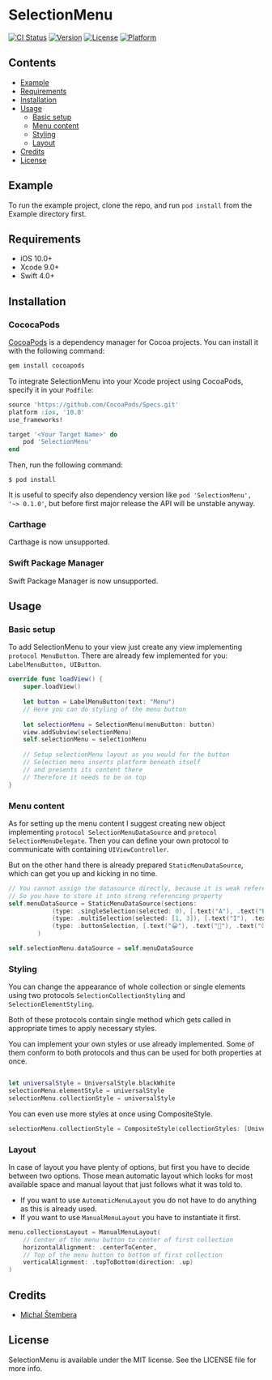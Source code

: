 # SelectionMenu

[![CI Status](https://img.shields.io/travis/stemberamichal/SelectionMenu.svg?style=flat)](https://travis-ci.org/stemberamichal/SelectionMenu)
[![Version](https://img.shields.io/cocoapods/v/SelectionMenu.svg?style=flat)](https://cocoapods.org/pods/SelectionMenu)
[![License](https://img.shields.io/cocoapods/l/SelectionMenu.svg?style=flat)](https://cocoapods.org/pods/SelectionMenu)
[![Platform](https://img.shields.io/cocoapods/p/SelectionMenu.svg?style=flat)](https://cocoapods.org/pods/SelectionMenu)

## Contents
- [Example](#example)
- [Requirements](#requirements)
- [Installation](#installation)
- [Usage](#usage)
	- [Basic setup](#basicsetup)
	- [Menu content](#menucontent)
	- [Styling](#styling)
	- [Layout](#layout)
- [Credits](#credits)
- [License](#license)

## Example

To run the example project, clone the repo, and run `pod install` from the Example directory first.

## Requirements
- iOS 10.0+
- Xcode 9.0+
- Swift 4.0+

## Installation

### CococaPods
[CocoaPods](http://cocoapods.org/) is a dependency manager for Cocoa projects. You can install it with the following command:

```bash
gem install cocoapods
```
To integrate SelectionMenu into your Xcode project using CocoaPods, specify it in your `Podfile`:

```ruby
source 'https://github.com/CocoaPods/Specs.git'
platform :ios, '10.0'
use_frameworks!

target '<Your Target Name>' do
    pod 'SelectionMenu'
end
```

Then, run the following command:

```shell
$ pod install
```

It is useful to specify also dependency version like `pod 'SelectionMenu', '~> 0.1.0'`, but before first major release the API will be unstable anyway.

### Carthage
Carthage is now unsupported.

### Swift Package Manager
Swift Package Manager is now unsupported.

## Usage

### Basic setup
To add SelectionMenu to your view just create any view implementing `protocol MenuButton`. There are already few implemented for you: `LabelMenuButton, UIButton`.

```swift
override func loadView() {
	super.loadView()
	
	let button = LabelMenuButton(text: "Menu")
	// Here you can do styling of the menu button
	
	let selectionMenu = SelectionMenu(menuButton: button)
	view.addSubview(selectionMenu)
	self.selectionMenu = selectionMenu
	
	// Setup selectionMenu layout as you would for the button
	// Selection menu inserts platform beneath itself 
	// and presents its content there
	// Therefore it needs to be on top
}
```

### Menu content
As for setting up the menu content I suggest creating new object implementing `protocol SelectionMenuDataSource` and `protocol SelectionMenuDelegate`. Then you can define your own protocol to communicate with containing `UIViewController`.

But on the other hand there is already prepared `StaticMenuDataSource`, which can get you up and kicking in no time. 

```swift
// You cannot assign the datasource directly, because it is weak reference and data source would get released immidietaly
// So you have to store it into strong referencing property
self.menuDataSource = StaticMenuDataSource(sections:
            (type: .singleSelection(selected: 0), [.text("A"), .text("B"), .text("C"), .text("D")]),
            (type: .multiSelection(selected: [1, 3]), [.text("I"), .text("II"), .text("III")]),
            (type: .buttonSelection, [.text("😀"), .text("🙂"), .text("😐"), .text("🙁"), .text("😞")])
        )

self.selectionMenu.dataSource = self.menuDataSource

```

### Styling
You can change the appearance of whole collection or single elements using two protocols `SelectionCollectionStyling` and `SelectionElementStyling`.

Both of these protocols contain single method which gets called in appropriate times to apply necessary styles.

You can implement your own styles or use already implemented. Some of them conform to both protocols and thus can be used for both properties at once.

```swift

let universalStyle = UniversalStyle.blackWhite
selectionMenu.elementStyle = universalStyle
selectionMenu.collectionStyle = universalStyle 
```

You can even use more styles at once using CompositeStyle.

```swift
selectionMenu.collectionStyle = CompositeStyle(collectionStyles: [UniversalStyle.bluish, ShadowStyle.dark])
```

### Layout
In case of layout you have plenty of options, but first you have to decide between two options. Those mean automatic layout which looks for most available space and manual layout that just follows what it was told to.

- If you want to use `AutomaticMenuLayout` you do not have to do anything as this is already used.
- If you want to use `ManualMenuLayout` you have to instantiate it first.

```swift
menu.collectionsLayout = ManualMenuLayout(
	// Center of the menu button to center of first collection
	horizontalAlignment: .centerToCenter,
	// Top of the menu button to bottom of first collection
	verticalAlignment: .topToBottom(direction: .up)
)
```

## Credits

- [Michal Štembera](https://github.com/stemberamichal)

## License

SelectionMenu is available under the MIT license. See the LICENSE file for more info.
